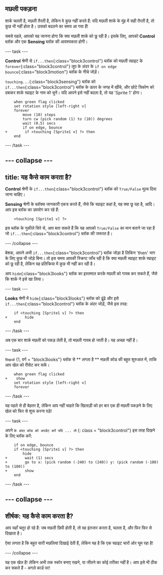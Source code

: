## मछली पकड़ना

शार्क चलती है, मछली तैरती है, लेकिन वे कुछ नहीं करते हैं: यदि मछली शार्क के मुंह में सही तैरती है, तो कुछ भी नहीं होता है। उसको बदलने का समय आ गया हैं!

सबसे पहले, आपको यह जानना होगा कि क्या मछली शार्क को छू रही है। इसके लिए, आपको **Control** ब्लॉक और एक **Sensing** ब्लॉक की आवश्यकता होगी।

\--- task \---

**Control** श्रेणी से `if...then`{:class="block3control"} ब्लॉक को मछली स्प्राइट के `forever`{:class="block3control"} लूप के अंदर के `if on edge bounce`{:class="block3motion"} ब्लॉक के नीचे जोड़ें।

`touching...`{:class="block3sensing"} ब्लॉक को `if...then`{:class="block3control"} ब्लॉक के ऊपर के जगह में खींचे, और छोटे त्रिकोण को दबाकर शार्क स्प्राइट के नाम को चुनें। यदि आपने इसे नहीं बदला है, तो यह 'Sprite 1' होगा।

```blocks3
    when green flag clicked
    set rotation style [left-right v]
    forever 
        move (10) steps
        turn cw (pick random (1) to (10)) degrees
        wait (0.5) secs
        if on edge, bounce
+        if <touching [Sprite1 v] ?> then
    end
```

\--- /task \---

## \--- collapse \---

## title: यह कैसे काम करता है?

**Control** श्रेणी के `if...then`{:class="block3control"} ब्लॉक को `True/False` मूल्य दिया जाना चाहिए।

**Sensing** श्रेणी के ब्लॉक्स जानकारी एकत्र करते हैं, जैसे कि स्प्राइट कहां है, यह क्या छू रहा है, आदि। आप इस ब्लॉक का उपयोग कर रहे हैं:

```blocks3
    <touching [Sprite1 v] ?>
```

इस ब्लॉक के नुकीले सिरे से, आप बता सकते हैं कि यह आपको `True/False` का मान बताने जा रहा है जो `if...then`{:class="block3control"} ब्लॉक की जरूरत है।

\--- /collapse \---

बेशक, आपने अभी `if...then`{:class="block3control"} ब्लॉक जोड़ा है लिकिन 'then' भाग के लिए कुछ भी जोड़े बिना। तो इस समय आपकी स्क्रिप्ट जाँच रही है कि क्या मछली स्प्राइट शार्क स्प्राइट को छू रही है, लेकिन यह प्रतिक्रिया में कुछ भी नहीं कर रही है।

आप `hide`{:class="block3looks"} ब्लॉक का इस्तमाल करके मछली को गायब कर सकते हैं, जैसे कि शार्क ने इसे खा लिया।

\--- task \---

**Looks** श्रेणी में `hide`{:class="block3looks"} ब्लॉक को ढूंढ़े और इसे `if...then`{:class="block3control"} ब्लॉक के अंदर जोड़ें, जैसे इस तरह:

```blocks3
    if <touching [Sprite1 v] ?> then
+        hide
    end
```

\--- /task \---

अब एक बार शार्क मछली को पकड़ लेती है, तो मछली गायब हो जाती है। यह अच्छा नहीं है।

\--- task \---

` दिखाओ ` {1, वर्ग = "block3looks"} ब्लॉक से ** लगता है ** मछली कोड की बहुत शुरुआत में, ताकि आप खेल को रीसेट कर सकें।

```blocks3
    when green flag clicked
+    show
    set rotation style [left-right v]
    forever
```

\--- /task \---

यह पहले से ही बेहतर है, लेकिन आप नहीं चाहते कि खिलाड़ी को हर बार एक ही मछली पकड़ने के लिए खेल को फिर से शुरू करना पड़े!

\--- task \---

अपने ` के अंदर कोड को अपडेट करें यदि ... तो ` {: class = "block3control"} इस तरह दिखने के लिए ब्लॉक करें:

```blocks3
    if on edge, bounce
    if <touching [Sprite1 v] ?> then
        hide
+        wait (1) secs
+        go to x: (pick random (-240) to (240)) y: (pick random (-180) to (180))
+        show
    end
```

\--- /task \---

## \--- collapse \---

## शीर्षक: यह कैसे काम करता है?

आप यहाँ चतुर हो रहे हैं: जब मछली छिपी होती है, तो वह इंतजार करता है, चलता है, और फिर फिर से दिखाता है।

ऐसा लगता है कि बहुत सारी मछलियां दिखाई देती हैं, लेकिन यह है कि एक स्प्राइट चारों ओर घूम रहा है!

\--- /collapse \---

यह एक खेल है! लेकिन अभी तक स्कोर बनाए रखने, या जीतने का कोई तरीका नहीं है। आप इसे भी ठीक कर सकते हैं - अगले कार्ड पर!